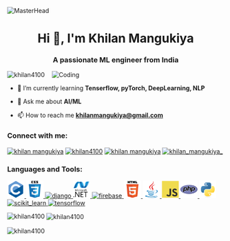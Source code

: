 ![MasterHead](https://miro.medium.com/v2/resize:fit:1400/1*WEAD6MgmIrFovo6PMTPlFg.gif)
<h1 align="center">Hi 👋, I'm Khilan Mangukiya</h1>
<h3 align="center">A passionate ML engineer from India</h3>
<img align="right" alt="Coding" width="400" src="https://miro.medium.com/v2/resize:fit:800/0*NERdeMelL1W6HdZM.gif">

<p align="left"> <img src="https://komarev.com/ghpvc/?username=khilan4100&label=Profile%20views&color=0e75b6&style=flat" alt="khilan4100" /> </p>

- 🌱 I’m currently learning **Tenserflow, pyTorch, DeepLearning, NLP**

- 💬 Ask me about **AI/ML**

- 📫 How to reach me **khilanmangukiya@gmail.com**

<h3 align="left">Connect with me:</h3>
<p align="left">
<a href="https://www.linkedin.com/in/khilan-mangukiya-8a8096247/" target="blank"><img align="center" src="https://raw.githubusercontent.com/rahuldkjain/github-profile-readme-generator/master/src/images/icons/Social/linked-in-alt.svg" alt="khilan mangukiya" height="30" width="40" /></a>
<a href="https://www.kaggle.com/khilanmangukiya" target="blank"><img align="center" src="https://raw.githubusercontent.com/rahuldkjain/github-profile-readme-generator/master/src/images/icons/Social/kaggle.svg" alt="khilan4100" height="30" width="40" /></a>
<a href="https://fb.com/khilan mangukiya" target="blank"><img align="center" src="https://raw.githubusercontent.com/rahuldkjain/github-profile-readme-generator/master/src/images/icons/Social/facebook.svg" alt="khilan mangukiya" height="30" width="40" /></a>
<a href="https://instagram.com/khilan_mangukiya_" target="blank"><img align="center" src="https://raw.githubusercontent.com/rahuldkjain/github-profile-readme-generator/master/src/images/icons/Social/instagram.svg" alt="khilan_mangukiya_" height="30" width="40" /></a>
</p>

<h3 align="left">Languages and Tools:</h3>
<p align="left"> <a href="https://www.cprogramming.com/" target="_blank" rel="noreferrer"> <img src="https://raw.githubusercontent.com/devicons/devicon/master/icons/c/c-original.svg" alt="c" width="40" height="40"/> </a> <a href="https://www.w3schools.com/css/" target="_blank" rel="noreferrer"> <img src="https://raw.githubusercontent.com/devicons/devicon/master/icons/css3/css3-original-wordmark.svg" alt="css3" width="40" height="40"/> </a> <a href="https://www.djangoproject.com/" target="_blank" rel="noreferrer"> <img src="https://cdn.worldvectorlogo.com/logos/django.svg" alt="django" width="40" height="40"/> </a> <a href="https://dotnet.microsoft.com/" target="_blank" rel="noreferrer"> <img src="https://raw.githubusercontent.com/devicons/devicon/master/icons/dot-net/dot-net-original-wordmark.svg" alt="dotnet" width="40" height="40"/> </a> <a href="https://firebase.google.com/" target="_blank" rel="noreferrer"> <img src="https://www.vectorlogo.zone/logos/firebase/firebase-icon.svg" alt="firebase" width="40" height="40"/> </a> <a href="https://www.w3.org/html/" target="_blank" rel="noreferrer"> <img src="https://raw.githubusercontent.com/devicons/devicon/master/icons/html5/html5-original-wordmark.svg" alt="html5" width="40" height="40"/> </a> <a href="https://www.java.com" target="_blank" rel="noreferrer"> <img src="https://raw.githubusercontent.com/devicons/devicon/master/icons/java/java-original.svg" alt="java" width="40" height="40"/> </a> <a href="https://developer.mozilla.org/en-US/docs/Web/JavaScript" target="_blank" rel="noreferrer"> <img src="https://raw.githubusercontent.com/devicons/devicon/master/icons/javascript/javascript-original.svg" alt="javascript" width="40" height="40"/> </a> <a href="https://www.php.net" target="_blank" rel="noreferrer"> <img src="https://raw.githubusercontent.com/devicons/devicon/master/icons/php/php-original.svg" alt="php" width="40" height="40"/> </a> <a href="https://www.python.org" target="_blank" rel="noreferrer"> <img src="https://raw.githubusercontent.com/devicons/devicon/master/icons/python/python-original.svg" alt="python" width="40" height="40"/> </a> <a href="https://scikit-learn.org/" target="_blank" rel="noreferrer"> <img src="https://upload.wikimedia.org/wikipedia/commons/0/05/Scikit_learn_logo_small.svg" alt="scikit_learn" width="40" height="40"/> </a> <a href="https://www.tensorflow.org" target="_blank" rel="noreferrer"> <img src="https://www.vectorlogo.zone/logos/tensorflow/tensorflow-icon.svg" alt="tensorflow" width="40" height="40"/> </a> </p>

<p><img align="left" src="https://github-readme-stats.vercel.app/api/top-langs?username=khilan4100&show_icons=true&locale=en&layout=compact" alt="khilan4100" /></p>

<p>&nbsp;<img align="center" src="https://github-readme-stats.vercel.app/api?username=khilan4100&show_icons=true&locale=en" alt="khilan4100" /></p>

<p><img align="center" src="https://github-readme-streak-stats.herokuapp.com/?user=khilan4100&" alt="khilan4100" /></p>
